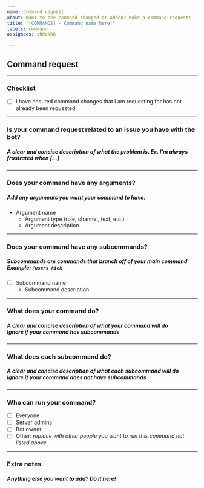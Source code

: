 ```yaml
---
name: Command request
about: Want to see command changed or added? Make a command request!
title: "[COMMANDS] - Command name here!"
labels: command
assignees: sh0ckR6

---
```


## Command request
---
### Checklist
- [ ] I have ensured command changes that I am requesting for has not already been requested
---
### Is your command request related to an issue you have with the bot?
##### A clear and concise description of what the problem is. Ex. I'm always frustrated when [...]


---
### Does your command have any arguments?
##### Add any arguments you want your command to have.
<!--- Replace the below with your arguments formatted like the below --->
<!--- Delete the below if your command does not have any arguments --->
- Argument name
  - Argument type (role, channel, text, etc.)
  - Argument description


---
### Does your command have any subcommands?
##### Subcommands are commands that branch off of your main command<br>Example: `/users kick`
- [ ] Subcommand name
  - Subcommand description

---
### What does your command do?
##### A clear and concise description of what your command will do<br>Ignore if your command **has** subcommands

---
### What does each subcommand do?
##### A clear and concise description of what each subcommand will do<br>Ignore if your command **does not** have subcommands


---
### Who can run your command?
- [ ] Everyone
- [ ] Server admins
- [ ] Bot owner
- [ ] Other: *replace with other people you want to run this command not listed above*

---
### Extra notes
##### Anything else you want to add? Do it here!

